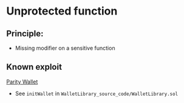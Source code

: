 # Unprotected function

## Principle:
- Missing modifier on a sensitive function


## Known exploit
[Parity Wallet](https://blog.zeppelin.solutions/on-the-parity-wallet-multisig-hack-405a8c12e8f7)
- See `initWallet` in `WalletLibrary_source_code/WalletLibrary.sol`

